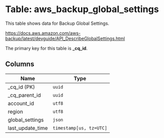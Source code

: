 # Table: aws_backup_global_settings

This table shows data for Backup Global Settings.

https://docs.aws.amazon.com/aws-backup/latest/devguide/API_DescribeGlobalSettings.html

The primary key for this table is **_cq_id**.

## Columns

| Name          | Type          |
| ------------- | ------------- |
|_cq_id (PK)|`uuid`|
|_cq_parent_id|`uuid`|
|account_id|`utf8`|
|region|`utf8`|
|global_settings|`json`|
|last_update_time|`timestamp[us, tz=UTC]`|
